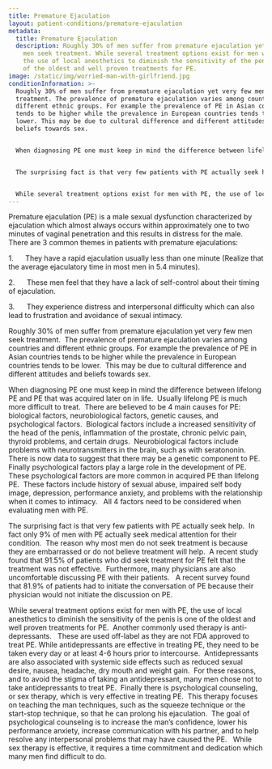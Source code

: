 ```yaml
---
title: Premature Ejaculation
layout: patient-conditions/premature-ejaculation
metadata:
  title: Premature Ejaculation
  description: Roughly 30% of men suffer from premature ejaculation yet very few
    men seek treatment. While several treatment options exist for men with PE,
    the use of local anesthetics to diminish the sensitivity of the penis is one
    of the oldest and well proven treatments for PE.
image: /static/img/worried-man-with-girlfriend.jpg
conditionInformation: >-
  Roughly 30% of men suffer from premature ejaculation yet very few men seek
  treatment. The prevalence of premature ejaculation varies among countries and
  different ethnic groups. For example the prevalence of PE in Asian countries
  tends to be higher while the prevalence in European countries tends to be
  lower. This may be due to cultural difference and different attitudes and
  beliefs towards sex.


  When diagnosing PE one must keep in mind the difference between lifelong PE and PE that was acquired later on in life. Usually lifelong PE is much more difficult to treat. There are believed to be 4 main causes for PE: biological factors, neurobiological factors, genetic causes, and psychological factors. Biological factors include a increased sensitivity of the head of the penis, inflammation of the prostate, chronic pelvic pain, thyroid problems, and certain drugs. Neurobiological factors include problems with neurotransmitters in the brain, such as with seratonin. There is now data to suggest that there may be a genetic component to PE. Finally psychological factors play a large role in the development of PE. These psychological factors are more common in acquired PE than lifelong PE. These factors include history of sexual abuse, impaired self body image, depression, performance anxiety, and problems with the relationship when it comes to intimacy. All 4 factors need to be considered when evaluating men with PE.


  The surprising fact is that very few patients with PE actually seek help. In fact only 9% of men with PE actually seek medical attention for their condition. The reason why most men do not seek treatment is because they are embarrassed or do not believe treatment will help. A recent study found that 91.5% of patients who did seek treatment for PE felt that the treatment was not effective. Furthermore, many physicians are also uncomfortable discussing PE with their patients. A recent survey found that 81.9% of patients had to initiate the conversation of PE because their physician would not initiate the discussion on PE.


  While several treatment options exist for men with PE, the use of local anesthetics to diminish the sensitivity of the penis is one of the oldest and well proven treatments for PE. Another commonly used therapy is anti-depressants. These are used off-label as they are not FDA approved to treat PE. While antidepressants are effective in treating PE, they need to be taken every day or at least 4-6 hours prior to intercourse. Antidepressants are also associated with systemic side effects such as reduced sexual desire, nausea, headache, dry mouth and weight gain. For these reasons, and to avoid the stigma of taking an antidepressant, many men chose not to take antidepressants to treat PE. Finally there is psychological counseling, or sex therapy, which is very effective in treating PE. This therapy focuses on teaching the man techniques, such as the squeeze technique or the start-stop technique, so that he can prolong his ejaculation. The goal of psychological counseling is to increase the man’s confidence, lower his performance anxiety, increase communication with his partner, and to help resolve any interpersonal problems that may have caused the PE. While sex therapy is effective, it requires a time commitment and dedication which many men find difficult to do.
---
```

Premature ejaculation (PE) is a male sexual dysfunction characterized by ejaculation which almost always occurs within approximately one to two minutes of vaginal penetration and this results in distress for the male.  There are 3 common themes in patients with premature ejaculations: 

1.      They have a rapid ejaculation usually less than one minute (Realize that the average ejaculatory time in most men in 5.4 minutes).

2.      These men feel that they have a lack of self-control about their timing of ejaculation.

3.      They experience distress and interpersonal difficulty which can also lead to frustration and avoidance of sexual intimacy.



Roughly 30% of men suffer from premature ejaculation yet very few men seek treatment.  The prevalence of premature ejaculation varies among countries and different ethnic groups. For example the prevalence of PE in Asian countries tends to be higher while the prevalence in European countries tends to be lower.  This may be due to cultural difference and different attitudes and beliefs towards sex.



When diagnosing PE one must keep in mind the difference between lifelong PE and PE that was acquired later on in life.  Usually lifelong PE is much more difficult to treat.  There are believed to be 4 main causes for PE: biological factors, neurobiological factors, genetic causes, and psychological factors.  Biological factors include a increased sensitivity of the head of the penis, inflammation of the prostate, chronic pelvic pain, thyroid problems, and certain drugs.  Neurobiological factors include problems with neurotransmitters in the brain, such as with seratononin.  There is now data to suggest that there may be a genetic component to PE.  Finally psychological factors play a large role in the development of PE.  These psychological factors are more common in acquired PE than lifelong PE.  These factors include history of sexual abuse, impaired self body image, depression, performance anxiety, and problems with the relationship when it comes to intimacy.   All 4 factors need to be considered when evaluating men with PE.



The surprising fact is that very few patients with PE actually seek help.  In fact only 9% of men with PE actually seek medical attention for their condition.  The reason why most men do not seek treatment is because they are embarrassed or do not believe treatment will help.  A recent study found that 91.5% of patients who did seek treatment for PE felt that the treatment was not effective.  Furthermore, many physicians are also uncomfortable discussing PE with their patients.   A recent survey found that 81.9% of patients had to initiate the conversation of PE because their physician would not initiate the discussion on PE.



While several treatment options exist for men with PE, the use of local anesthetics to diminish the sensitivity of the penis is one of the oldest and well proven treatments for PE.  Another commonly used therapy is anti-depressants.   These are used off-label as they are not FDA approved to treat PE. While antidepressants are effective in treating PE, they need to be taken every day or at least 4-6 hours prior to intercourse.  Antidepressants are also associated with systemic side effects such as reduced sexual desire, nausea, headache, dry mouth and weight gain.  For these reasons, and to avoid the stigma of taking an antidepressant, many men chose not to take antidepressants to treat PE.  Finally there is psychological counseling, or sex therapy, which is very effective in treating PE.  This therapy focuses on teaching the man techniques, such as the squeeze technique or the start-stop technique, so that he can prolong his ejaculation.  The goal of psychological counseling is to increase the man’s confidence, lower his performance anxiety, increase communication with his partner, and to help resolve any interpersonal problems that may have caused the PE.   While sex therapy is effective, it requires a time commitment and dedication which many men find difficult to do.